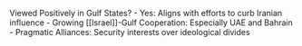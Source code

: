 Viewed Positively in Gulf States?
	- Yes: Aligns with efforts to curb Iranian influence
		- Growing [[Israel]]-Gulf Cooperation: Especially UAE and Bahrain
		- Pragmatic Alliances: Security interests over ideological divides